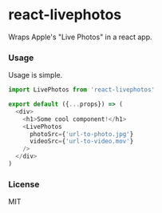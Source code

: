 # react-livephotos

Wraps Apple's "Live Photos" in a react app.

### Usage

Usage is simple.

```javascript
import LivePhotos from 'react-livephotos'

export default ({...props}) => (
  <div>
    <h1>Some cool component!</h1>
    <LivePhotos
      photoSrc={'url-to-photo.jpg'}
      videoSrc={'url-to-video.mov'}
    />
  </div>
)
```

### License

MIT

